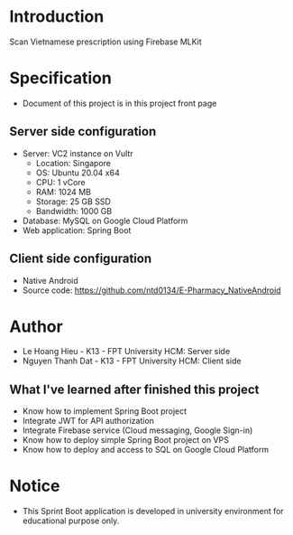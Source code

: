 # Introduction
Scan Vietnamese prescription using Firebase MLKit

# Specification
- Document of this project is in this project front page
## Server side configuration
- Server: VC2 instance on Vultr
  - Location: Singapore
  - OS: Ubuntu 20.04 x64
  - CPU: 1 vCore
  - RAM: 1024 MB
  - Storage: 25 GB SSD
  - Bandwidth: 1000 GB
- Database: MySQL on Google Cloud Platform
- Web application: Spring Boot
## Client side configuration
- Native Android
- Source code: https://github.com/ntd0134/E-Pharmacy_NativeAndroid
# Author
- Le Hoang Hieu - K13 - FPT University HCM: Server side
- Nguyen Thanh Dat - K13 - FPT University HCM: Client side
## What I've learned after finished this project
- Know how to implement Spring Boot project
- Integrate JWT for API authorization
- Integrate Firebase service (Cloud messaging, Google Sign-in)
- Know how to deploy simple Spring Boot project on VPS
- Know how to deploy and access to SQL on Google Cloud Platform

# Notice
- This Sprint Boot application is developed in university environment for educational purpose only.
